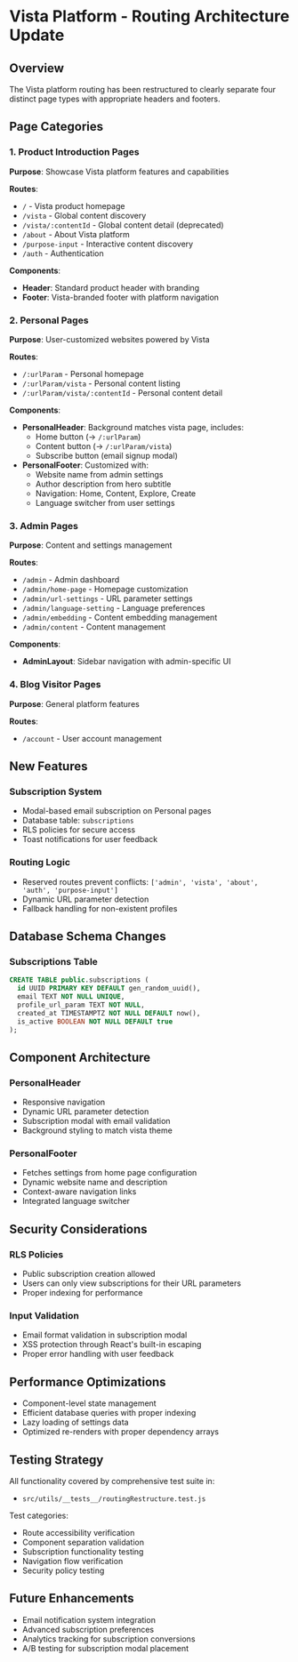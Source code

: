 # Vista Platform - Routing Architecture Update

## Overview

The Vista platform routing has been restructured to clearly separate four distinct page types with appropriate headers and footers.

## Page Categories

### 1. Product Introduction Pages
**Purpose**: Showcase Vista platform features and capabilities

**Routes**:
- `/` - Vista product homepage
- `/vista` - Global content discovery
- `/vista/:contentId` - Global content detail (deprecated)
- `/about` - About Vista platform  
- `/purpose-input` - Interactive content discovery
- `/auth` - Authentication

**Components**:
- **Header**: Standard product header with branding
- **Footer**: Vista-branded footer with platform navigation

### 2. Personal Pages  
**Purpose**: User-customized websites powered by Vista

**Routes**:
- `/:urlParam` - Personal homepage
- `/:urlParam/vista` - Personal content listing
- `/:urlParam/vista/:contentId` - Personal content detail

**Components**:
- **PersonalHeader**: Background matches vista page, includes:
  - Home button (→ `/:urlParam`)
  - Content button (→ `/:urlParam/vista`)
  - Subscribe button (email signup modal)
- **PersonalFooter**: Customized with:
  - Website name from admin settings
  - Author description from hero subtitle
  - Navigation: Home, Content, Explore, Create
  - Language switcher from user settings

### 3. Admin Pages
**Purpose**: Content and settings management

**Routes**:
- `/admin` - Admin dashboard
- `/admin/home-page` - Homepage customization
- `/admin/url-settings` - URL parameter settings
- `/admin/language-setting` - Language preferences
- `/admin/embedding` - Content embedding management
- `/admin/content` - Content management

**Components**:
- **AdminLayout**: Sidebar navigation with admin-specific UI

### 4. Blog Visitor Pages
**Purpose**: General platform features

**Routes**:
- `/account` - User account management

## New Features

### Subscription System
- Modal-based email subscription on Personal pages
- Database table: `subscriptions`
- RLS policies for secure access
- Toast notifications for user feedback

### Routing Logic
- Reserved routes prevent conflicts: `['admin', 'vista', 'about', 'auth', 'purpose-input']`
- Dynamic URL parameter detection
- Fallback handling for non-existent profiles

## Database Schema Changes

### Subscriptions Table
```sql
CREATE TABLE public.subscriptions (
  id UUID PRIMARY KEY DEFAULT gen_random_uuid(),
  email TEXT NOT NULL UNIQUE,
  profile_url_param TEXT NOT NULL,
  created_at TIMESTAMPTZ NOT NULL DEFAULT now(),
  is_active BOOLEAN NOT NULL DEFAULT true
);
```

## Component Architecture

### PersonalHeader
- Responsive navigation
- Dynamic URL parameter detection
- Subscription modal with email validation
- Background styling to match vista theme

### PersonalFooter  
- Fetches settings from home page configuration
- Dynamic website name and description
- Context-aware navigation links
- Integrated language switcher

## Security Considerations

### RLS Policies
- Public subscription creation allowed
- Users can only view subscriptions for their URL parameters
- Proper indexing for performance

### Input Validation
- Email format validation in subscription modal
- XSS protection through React's built-in escaping
- Proper error handling with user feedback

## Performance Optimizations

- Component-level state management
- Efficient database queries with proper indexing
- Lazy loading of settings data
- Optimized re-renders with proper dependency arrays

## Testing Strategy

All functionality covered by comprehensive test suite in:
- `src/utils/__tests__/routingRestructure.test.js`

Test categories:
- Route accessibility verification
- Component separation validation  
- Subscription functionality testing
- Navigation flow verification
- Security policy testing

## Future Enhancements

- Email notification system integration
- Advanced subscription preferences
- Analytics tracking for subscription conversions
- A/B testing for subscription modal placement